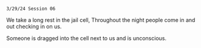 	3/29/24 Session 06

We take a long rest in the jail cell, Throughout the night people come in and out checking in on us.

Someone is dragged into the cell next to us and is unconscious.

